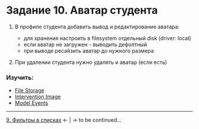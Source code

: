 # Задание 10. Аватар студента
1. В профиле студента добавить вывод и редактирование аватара:
    - для хранения настроить в filesystem отдельный disk (driver: local)
    - если аватар не загружен - выводить дефолтный
    - при выводе ресайзить аватар до нужного размера

2. При удалении студента нужно удалять и аватар (если есть)

### Изучить:
- [File Storage](https://laravel.com/docs/7.x/filesystem)
- [Intervention Image](http://image.intervention.io/)
- [Model Events](https://laravel.com/docs/7.x/eloquent#events)

---
[9. Фильтры в списках](mission-9.md) ← | → to be continued...
